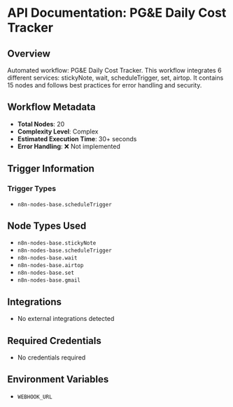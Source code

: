 # API Documentation: PG&E Daily Cost Tracker

## Overview
Automated workflow: PG&E Daily Cost Tracker. This workflow integrates 6 different services: stickyNote, wait, scheduleTrigger, set, airtop. It contains 15 nodes and follows best practices for error handling and security.

## Workflow Metadata
- **Total Nodes**: 20
- **Complexity Level**: Complex
- **Estimated Execution Time**: 30+ seconds
- **Error Handling**: ❌ Not implemented

## Trigger Information
### Trigger Types
- `n8n-nodes-base.scheduleTrigger`

## Node Types Used
- `n8n-nodes-base.stickyNote`
- `n8n-nodes-base.scheduleTrigger`
- `n8n-nodes-base.wait`
- `n8n-nodes-base.airtop`
- `n8n-nodes-base.set`
- `n8n-nodes-base.gmail`

## Integrations
- No external integrations detected

## Required Credentials
- No credentials required

## Environment Variables
- `WEBHOOK_URL`
